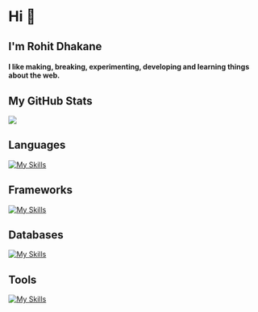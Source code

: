 <h1>Hi 👋</h1>
<h2>I'm Rohit Dhakane</h2>

<h4 >
  I like making, breaking, experimenting, developing and learning things about
  the web.
</h4>

<h2>My GitHub Stats</h2>
<img src="https://github-readme-stats.vercel.app/api?username=dhakanerohit6&show_icons=true&show=reviews,prs_merged,prs_merged_percentage&theme=dark" />

<h2>Languages</h2>

[![My Skills](https://skillicons.dev/icons?i=ts,js,go,bash,python)](https://skillicons.dev)

<h2>Frameworks</h2>
  
[![My Skills](https://skillicons.dev/icons?i=nestjs,express,fastapi,angular,react,nextjs,tailwindcss)](https://skillicons.dev)

<h2>Databases</h2>
  
[![My Skills](https://skillicons.dev/icons?i=postgres,redis,mongo)](https://skillicons.dev)

<h2>Tools</h2>
 
[![My Skills](https://skillicons.dev/icons?i=neovim,vim,git,docker,k8s,kafka,linux,githubactions)](https://skillicons.dev)
